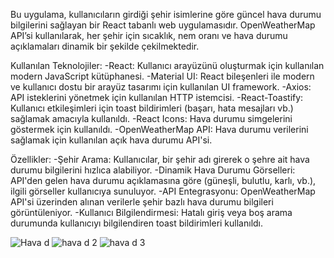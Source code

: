 Bu uygulama, kullanıcıların girdiği şehir isimlerine göre güncel hava durumu bilgilerini sağlayan bir React tabanlı web uygulamasıdır. OpenWeatherMap API’si kullanılarak, her şehir için sıcaklık, nem oranı ve hava durumu açıklamaları dinamik bir şekilde çekilmektedir.

Kullanılan Teknolojiler:
-React: Kullanıcı arayüzünü oluşturmak için kullanılan modern JavaScript kütüphanesi.
-Material UI: React bileşenleri ile modern ve kullanıcı dostu bir arayüz tasarımı için kullanılan UI framework.
-Axios: API isteklerini yönetmek için kullanılan HTTP istemcisi.
-React-Toastify: Kullanıcı etkileşimleri için toast bildirimleri (başarı, hata mesajları vb.) sağlamak amacıyla kullanıldı.
-React Icons: Hava durumu simgelerini göstermek için kullanıldı.
-OpenWeatherMap API: Hava durumu verilerini sağlamak için kullanılan açık hava durumu API'si.

Özellikler:
-Şehir Arama: Kullanıcılar, bir şehir adı girerek o şehre ait hava durumu bilgilerini hızlıca alabiliyor.
-Dinamik Hava Durumu Görselleri: API'den gelen hava durumu açıklamasına göre (güneşli, bulutlu, karlı, vb.), ilgili görseller kullanıcıya sunuluyor.
-API Entegrasyonu: OpenWeatherMap API'si üzerinden alınan verilerle şehir bazlı hava durumu bilgileri görüntüleniyor.
-Kullanıcı Bilgilendirmesi: Hatalı giriş veya boş arama durumunda kullanıcıyı bilgilendiren toast bildirimleri kullanıldı.

![Hava d](https://github.com/user-attachments/assets/8faa6a45-daa5-426c-a908-d12b8f487b48)
![hava d 2](https://github.com/user-attachments/assets/7ce8aaea-6101-4b57-8d15-d128f04d8318)
![hava d 3](https://github.com/user-attachments/assets/57a2ebd6-1de2-49f4-84a8-386822816fee)
